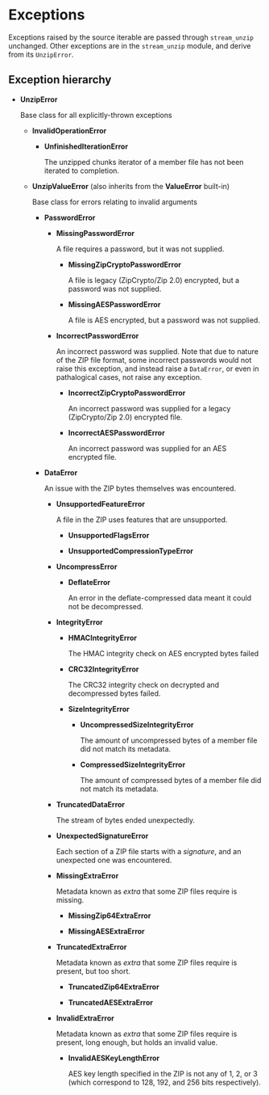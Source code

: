 # Exceptions

Exceptions raised by the source iterable are passed through `stream_unzip` unchanged. Other exceptions are in the `stream_unzip` module, and derive from its `UnzipError`.


## Exception hierarchy

  - **UnzipError**

    Base class for all explicitly-thrown exceptions

    - **InvalidOperationError**

        - **UnfinishedIterationError**

            The unzipped chunks iterator of a member file has not been iterated to completion.

    - **UnzipValueError** (also inherits from the **ValueError** built-in)

        Base class for errors relating to invalid arguments

      - **PasswordError**

        - **MissingPasswordError**

            A file requires a password, but it was not supplied.

            - **MissingZipCryptoPasswordError**

                A file is legacy (ZipCrypto/Zip 2.0) encrypted, but a password was not supplied.

            - **MissingAESPasswordError**

                A file is AES encrypted, but a password was not supplied.

        - **IncorrectPasswordError**

            An incorrect password was supplied. Note that due to nature of the ZIP file format, some incorrect passwords would not raise this exception, and instead raise a `DataError`, or even in pathalogical cases, not raise any exception.

            - **IncorrectZipCryptoPasswordError**

              An incorrect password was supplied for a legacy (ZipCrypto/Zip 2.0) encrypted file.

            - **IncorrectAESPasswordError**

              An incorrect password was supplied for an AES encrypted file.

      - **DataError**

        An issue with the ZIP bytes themselves was encountered.

        - **UnsupportedFeatureError**

            A file in the ZIP uses features that are unsupported.

            - **UnsupportedFlagsError**

            - **UnsupportedCompressionTypeError**

        - **UncompressError**

          - **DeflateError**

            An error in the deflate-compressed data meant it could not be decompressed.

        - **IntegrityError**

            - **HMACIntegrityError**

                The HMAC integrity check on AES encrypted bytes failed

            - **CRC32IntegrityError**

                The CRC32 integrity check on decrypted and decompressed bytes failed.

          - **SizeIntegrityError**

            - **UncompressedSizeIntegrityError**

                The amount of uncompressed bytes of a member file did not match its metadata.

            - **CompressedSizeIntegrityError**

                The amount of compressed bytes of a member file did not match its metadata.

        - **TruncatedDataError**

            The stream of bytes ended unexpectedly.

        - **UnexpectedSignatureError**

            Each section of a ZIP file starts with a _signature_, and an unexpected one was encountered.

        - **MissingExtraError**

            Metadata known as *extra* that some ZIP files require is missing.

            - **MissingZip64ExtraError**

            - **MissingAESExtraError**

        - **TruncatedExtraError**

            Metadata known as *extra* that some ZIP files require is present, but too short.

            - **TruncatedZip64ExtraError**

            - **TruncatedAESExtraError**

        - **InvalidExtraError**

            Metadata known as *extra* that some ZIP files require is present, long enough, but holds an invalid value.

            - **InvalidAESKeyLengthError**

                AES key length specified in the ZIP is not any of 1, 2, or 3 (which correspond to 128, 192, and 256 bits respectively).
